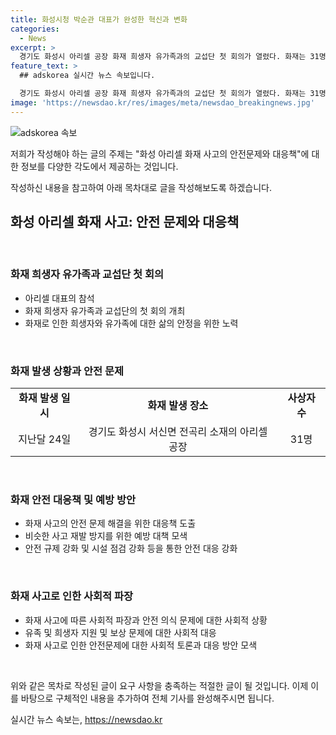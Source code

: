 ```yaml
---
title: 화성시청 박순관 대표가 완성한 혁신과 변화
categories:
  - News
excerpt: >
  경기도 화성시 아리셀 공장 화재 희생자 유가족과의 교섭단 첫 회의가 열렸다. 화재는 31명의 사상자를 낸 비극이었으며 이들을 떠난 가족들과의 협상이 진행 중이다.
feature_text: >
  ## adskorea 실시간 뉴스 속보입니다.

  경기도 화성시 아리셀 공장 화재 희생자 유가족과의 교섭단 첫 회의가 열렸다. 화재는 31명의 사상자를 낸 비극이었으며 이들을 떠난 가족들과의 협상이 진행 중이다.
image: 'https://newsdao.kr/res/images/meta/newsdao_breakingnews.jpg'
---
```


<p><img src="https://newsdao.kr/res/images/meta/newsdao_breakingnews.jpg" alt="adskorea 속보" /></p>

<p>저희가 작성해야 하는 글의 주제는 "화성 아리셀 화재 사고의 안전문제와 대응책"에 대한 정보를 다양한 각도에서 제공하는 것입니다.</p>

<p>작성하신 내용을 참고하여 아래 목차대로 글을 작성해보도록 하겠습니다.</p>

<h2 data-ke-size="size26">화성 아리셀 화재 사고: 안전 문제와 대응책</h2>

<p data-ke-size="size16">&nbsp;</p>

<h3>화재 희생자 유가족과 교섭단 첫 회의</h3>

<ul>
  <li>아리셀 대표의 참석</li>
  <li>화재 희생자 유가족과 교섭단의 첫 회의 개최</li>
  <li>화재로 인한 희생자와 유가족에 대한 삶의 안정을 위한 노력</li>
</ul>

<p data-ke-size="size16">&nbsp;</p>

<h3>화재 발생 상황과 안전 문제</h3>

<table>
  <tr>
    <td style="text-align: center; height: 17px;"><b>화재 발생 일시</b></td>
    <td style="text-align: center; height: 17px;"><b>화재 발생 장소</b></td>
    <td style="text-align: center; height: 17px;"><b>사상자 수</b></td>
  </tr>
  <tr>
    <td style="text-align: center; height: 17px;">지난달 24일</td>
    <td style="text-align: center; height: 17px;">경기도 화성시 서신면 전곡리 소재의 아리셀 공장</td>
    <td style="text-align: center; height: 17px;">31명</td>
  </tr>
</table>

<p data-ke-size="size16">&nbsp;</p>

<h3>화재 안전 대응책 및 예방 방안</h3>

<ul>
  <li>화재 사고의 안전 문제 해결을 위한 대응책 도출</li>
  <li>비슷한 사고 재발 방지를 위한 예방 대책 모색</li>
  <li>안전 규제 강화 및 시설 점검 강화 등을 통한 안전 대응 강화</li>
</ul>

<p data-ke-size="size16">&nbsp;</p>

<h3>화재 사고로 인한 사회적 파장</h3>

<ul>
  <li>화재 사고에 따른 사회적 파장과 안전 의식 문제에 대한 사회적 상황</li>
  <li>유족 및 희생자 지원 및 보상 문제에 대한 사회적 대응</li>
  <li>화재 사고로 인한 안전문제에 대한 사회적 토론과 대응 방안 모색</li>
</ul>

<p data-ke-size="size16">&nbsp;</p>

<p>위와 같은 목차로 작성된 글이 요구 사항을 충족하는 적절한 글이 될 것입니다. 이제 이를 바탕으로 구체적인 내용을 추가하여 전체 기사를 완성해주시면 됩니다.</p>
실시간 뉴스 속보는, <a href="https://newsdao.kr" rel="dofollow">https://newsdao.kr</a>


